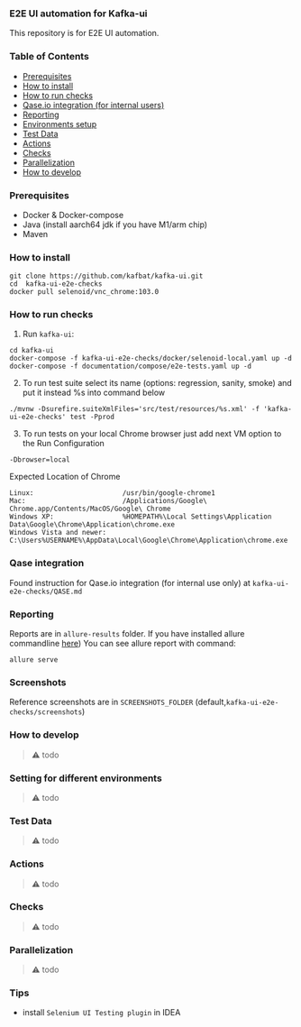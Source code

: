 ### E2E UI automation for Kafka-ui

This repository is for E2E UI automation.

### Table of Contents

- [Prerequisites](#prerequisites)
- [How to install](#how-to-install)
- [How to run checks](#how-to-run-checks)
- [Qase.io integration (for internal users)](#qase-integration)
- [Reporting](#reporting)
- [Environments setup](#environments-setup)
- [Test Data](#test-data)
- [Actions](#actions)
- [Checks](#checks)
- [Parallelization](#parallelization)
- [How to develop](#how-to-develop)

### Prerequisites

- Docker & Docker-compose
- Java (install aarch64 jdk if you have M1/arm chip)
- Maven

### How to install

```
git clone https://github.com/kafbat/kafka-ui.git
cd  kafka-ui-e2e-checks
docker pull selenoid/vnc_chrome:103.0 
```

### How to run checks

1. Run `kafka-ui`:

```
cd kafka-ui
docker-compose -f kafka-ui-e2e-checks/docker/selenoid-local.yaml up -d
docker-compose -f documentation/compose/e2e-tests.yaml up -d
```

2. To run test suite select its name (options: regression, sanity, smoke) and put it instead %s into command below

```
./mvnw -Dsurefire.suiteXmlFiles='src/test/resources/%s.xml' -f 'kafka-ui-e2e-checks' test -Pprod
```

3. To run tests on your local Chrome browser just add next VM option to the Run Configuration

```
-Dbrowser=local
```

Expected Location of Chrome
```
Linux:	                    /usr/bin/google-chrome1
Mac:	                    /Applications/Google\ Chrome.app/Contents/MacOS/Google\ Chrome
Windows XP:                 %HOMEPATH%\Local Settings\Application Data\Google\Chrome\Application\chrome.exe
Windows Vista and newer:    C:\Users%USERNAME%\AppData\Local\Google\Chrome\Application\chrome.exe
```

### Qase integration

Found instruction for Qase.io integration (for internal use only) at `kafka-ui-e2e-checks/QASE.md`

### Reporting

Reports are in `allure-results` folder.
If you have installed allure commandline [here](https://www.npmjs.com/package/allure-commandline))
You can see allure report with command:

```
allure serve
```

### Screenshots

Reference screenshots are in `SCREENSHOTS_FOLDER`  (default,`kafka-ui-e2e-checks/screenshots`)

### How to develop

> ⚠️ todo

### Setting for different environments

> ⚠️ todo

### Test Data

> ⚠️ todo

### Actions

> ⚠️ todo

### Checks

> ⚠️ todo

### Parallelization

> ⚠️ todo

### Tips

- install `Selenium UI Testing plugin` in IDEA

